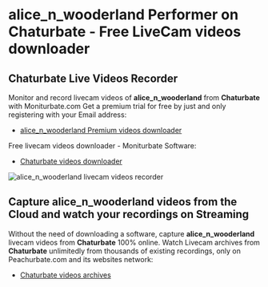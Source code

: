 # alice_n_wooderland Performer on Chaturbate - Free LiveCam videos downloader

## Chaturbate Live Videos Recorder

Monitor and record livecam videos of **alice_n_wooderland** from **Chaturbate** with Moniturbate.com
Get a premium trial for free by just and only registering with your Email address:
* [alice_n_wooderland Premium videos downloader](https://moniturbate.com/request-demo-licence-key.html)

Free livecam videos downloader - Moniturbate Software:
* [Chaturbate videos downloader](https://moniturbate.com/moniturbate-download-software.html)

![alice_n_wooderland livecam videos recorder](https://peachurnet.com/templates/moniturbate-software.png)


## Capture alice_n_wooderland videos from the Cloud and watch your recordings on Streaming

Without the need of downloading a software, capture **alice_n_wooderland** livecam videos from **Chaturbate** 100% online.
Watch Livecam archives from **Chaturbate** unlimitedly from thousands of existing recordings, only on Peachurbate.com and its websites network:
* [Chaturbate videos archives](https://peachurnet.com/)